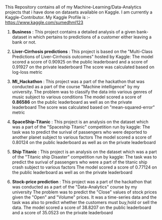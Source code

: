 This Repository contains all of my Machine-Learning/Data-Analytics projects that i have done on datasets available on Kaggle.
I am currently a Kaggle-Contributor. My Kaggle Profile is :- https://www.kaggle.com/sumedhml123

1. **Business** :
   This project contains a detailed analysis of a given bank-dataset in which pertains to predictions of a customer either leaving a bank or not.
   
2. **Liver-Cirrhosis predictions** :
   This project is based on the "Multi-Class Predictions of Liver-Cirrhosis outcomes" hosted by Kaggle:
   The model scored a score of 0.90925 on the public leaderboard and a score of 0.91927 on the private leaderboard
   The score was calculated based on log-loss metric

3. **MI_Hackathon** : 
   This project was a part of the hackathon that was conducted as a part of the course "Machine intelligence" by my university.
   The problem was to classify the data into various genres of music subject to various conditions
   The model scored a score of **0.86586** on the public leaderboard as well as on the private leaderboard
   The score was calculated based on "mean-squared-error" metric

4. **SpaceShip-Titanic** : 
   This project is an analysis on the dataset which was a part of the "Spaceship Titanic" competition run by kaggle:
   The task was to predict the surival of passengers who were deported to another planet subject to various factors
   The model scored a score of 0.80124 on the public leaderboard as well as on the private leaderboard

5. **Ship Titanic** : 
   This project is an analysis on the dataset which was a part of the "Titanic ship Disaster" competition run by kaggle:
   The task was to predict the surival of passengers who were a part of the titanic ship crash subject to various factors
   The model scored a score of 0.77124 on the public leaderboard as well as on the private leaderboard

6. **Stock-price prediction** : 
   This project was a part of the hackathon that was conducted as a part of the "Data-Analytics" course by my university
   The problem was to predict the "Close" values of stock prices given the "Open" and "Volume" prices.
   It was a time-series data and the task was also to predict whether the customers must buy,hold or sell the data.
   The model scored a score of 38.8207 on the public leaderboard and a score of 35.0523 on the private leaderboard

